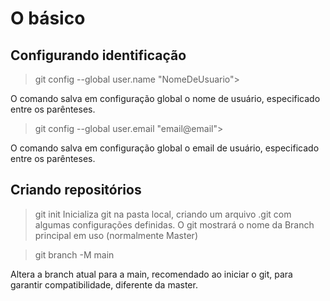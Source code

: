 # O básico
## Configurando identificação
> git config --global user.name "NomeDeUsuario">
 
O comando salva em configuração global o nome de usuário, especificado entre os parênteses.

> git config --global user.email "email@email">

O comando salva em configuração global o email de usuário, especificado entre os parênteses.
## Criando repositórios 
> git init Inicializa git na pasta local, criando um arquivo .git com algumas configurações definidas. O git mostrará o nome da Branch principal em uso (normalmente Master)

>git branch -M main

Altera a branch atual para a main, recomendado ao iniciar o git, para garantir compatibilidade, diferente da master.
